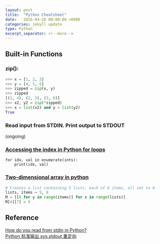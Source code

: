 ```yaml
---
layout: post
title:  "Python Cheatsheet"
date:   2016-04-26 00:00:00 +0900
categories: jekyll update
type: Python
excerpt_separator: <!--more-->
---
```

<!--more-->

Built-in Functions
---

### zip():

``` python
>>> x = [1, 2, 3]
>>> y = [4, 5, 6]
>>> zipped = zip(x, y)
>>> zipped
[(1, 4), (2, 5), (3, 6)]
>>> x2, y2 = zip(*zipped)
>>> x = list(x2) and y = list(y2)
True
```

### Read input from STDIN. Print output to STDOUT
(ongoing)

### [Accessing the index in Python for loops][R3]

``` pyton
for idx, val in enumerate(ints):
    print(idx, val)
```

### [Two-dimensional array in python][R4]

``` python
# Creates a list containing 5 lists, each of 8 items, all set to 0
lists, items = 5, 8
M = [[0 for y in range(items)] for x in range(lists)]
M[4][7] = 9
```


Reference
---
[How do you read from stdin in Python?][R1]<br />
[Python 标准输出 sys.stdout 重定向][R2]


[R1]: https://developers.google.com/edu/python/
[R2]: http://www.cnblogs.com/turtle-fly/p/3280519.html
[R3]: http://stackoverflow.com/questions/522563/accessing-the-index-in-python-for-loops
[R4]: http://stackoverflow.com/questions/6667201/how-to-define-two-dimensional-array-in-python
